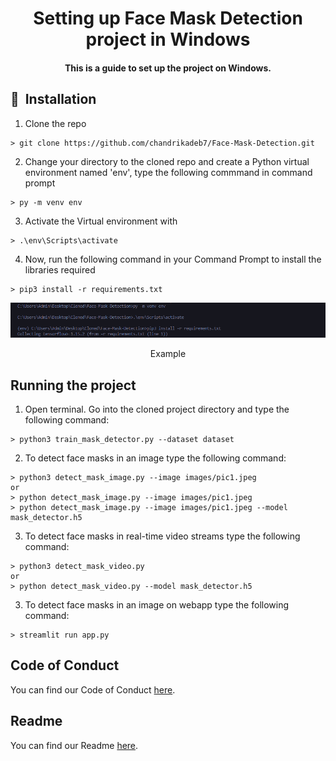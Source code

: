 <h1 align="center">Setting up Face Mask Detection project in Windows</h1>

<div align= "center">
  <h4>This is a guide to set up the project on Windows.</h4>
</div>

## 🚀&nbsp; Installation

1. Clone the repo

```
> git clone https://github.com/chandrikadeb7/Face-Mask-Detection.git
```

2. Change your directory to the cloned repo and create a Python virtual environment named 'env', type the following commmand in command prompt

```
> py -m venv env
```

3. Activate the Virtual environment with

```
> .\env\Scripts\activate
```

4. Now, run the following command in your Command Prompt to install the libraries required

```
> pip3 install -r requirements.txt
```

<p align="center">
  <img src="Readme_images/win_cmd.png">
</p>
<p align="center">Example</p>

## Running the project

1. Open terminal. Go into the cloned project directory and type the following command:

```
> python3 train_mask_detector.py --dataset dataset
```

2. To detect face masks in an image type the following command:

```
> python3 detect_mask_image.py --image images/pic1.jpeg
or
> python detect_mask_image.py --image images/pic1.jpeg
> python detect_mask_image.py --image images/pic1.jpeg --model mask_detector.h5
```

3. To detect face masks in real-time video streams type the following command:

```
> python3 detect_mask_video.py
or
> python detect_mask_video.py --model mask_detector.h5
```

3. To detect face masks in an image on webapp type the following command:

```
> streamlit run app.py
```

## Code of Conduct

You can find our Code of Conduct [here](/CODE_OF_CONDUCT.md).

## Readme

You can find our Readme [here](/README.md).
